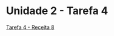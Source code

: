# Unidade 2 - Tarefa 4

[Tarefa 4 - Receita 8](https://zapp.run/edit/receita-8-zqbe06x4qbf0?entry=lib/desafio1.dart&file=lib/desafio1.dart:0-9002)
